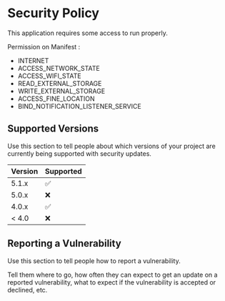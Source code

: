 # Security Policy
This application requires some access to run properly.

Permission on Manifest :
- INTERNET
- ACCESS_NETWORK_STATE
- ACCESS_WIFI_STATE
- READ_EXTERNAL_STORAGE
- WRITE_EXTERNAL_STORAGE
- ACCESS_FINE_LOCATION
- BIND_NOTIFICATION_LISTENER_SERVICE

## Supported Versions

Use this section to tell people about which versions of your project are
currently being supported with security updates.

| Version | Supported          |
| ------- | ------------------ |
| 5.1.x   | :white_check_mark: |
| 5.0.x   | :x:                |
| 4.0.x   | :white_check_mark: |
| < 4.0   | :x:                |

## Reporting a Vulnerability

Use this section to tell people how to report a vulnerability.

Tell them where to go, how often they can expect to get an update on a
reported vulnerability, what to expect if the vulnerability is accepted or
declined, etc.
